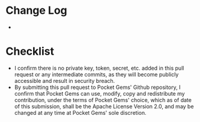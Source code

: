 # Change Log
- 

# Checklist
- I confirm there is no private key, token, secret, etc. added in this pull request or any intermediate commits, as they will become publicly accessible and result in security breach.
- By submitting this pull request to Pocket Gems' Github repository, I confirm that Pocket Gems can use, modify, copy and redistribute my contribution, under the terms of Pocket Gems' choice, which as of date of this submission, shall be the Apache License Version 2.0, and may be changed at any time at Pocket Gems' sole discretion.

